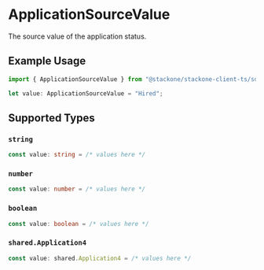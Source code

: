 # ApplicationSourceValue

The source value of the application status.

## Example Usage

```typescript
import { ApplicationSourceValue } from "@stackone/stackone-client-ts/sdk/models/shared";

let value: ApplicationSourceValue = "Hired";
```

## Supported Types

### `string`

```typescript
const value: string = /* values here */
```

### `number`

```typescript
const value: number = /* values here */
```

### `boolean`

```typescript
const value: boolean = /* values here */
```

### `shared.Application4`

```typescript
const value: shared.Application4 = /* values here */
```

